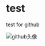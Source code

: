 # test
test for github

![github头像](https://avatars0.githubusercontent.com/u/47961413?s=460&amp;v=4)